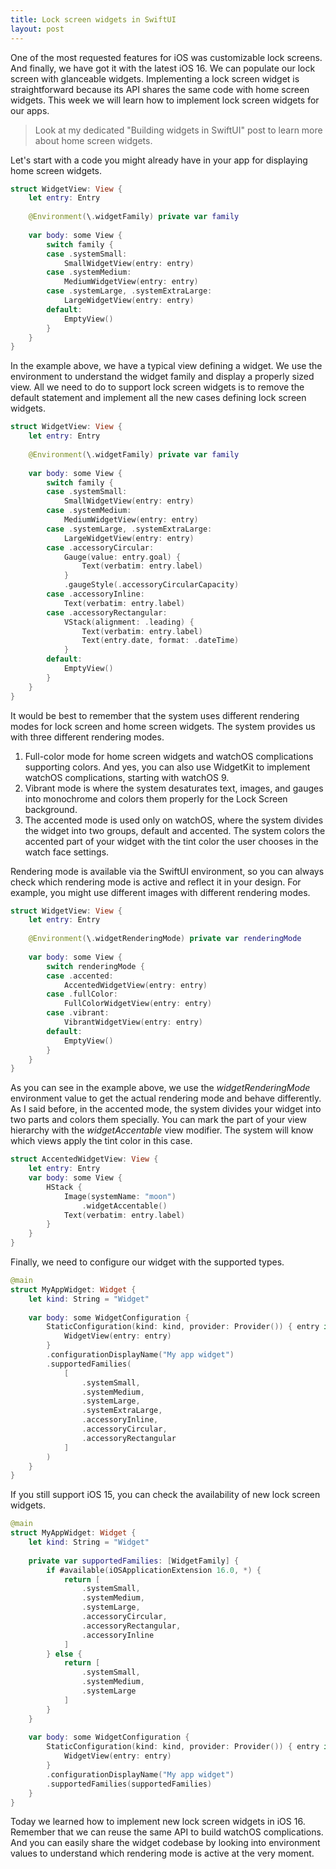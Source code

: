 ```yaml
---
title: Lock screen widgets in SwiftUI
layout: post
---
```


One of the most requested features for iOS was customizable lock screens. And finally, we have got it with the latest iOS 16. We can populate our lock screen with glanceable widgets. Implementing a lock screen widget is straightforward because its API shares the same code with home screen widgets. This week we will learn how to implement lock screen widgets for our apps.

> Look at my dedicated "Building widgets in SwiftUI" post to learn more about home screen widgets.

Let's start with a code you might already have in your app for displaying home screen widgets.

```swift
struct WidgetView: View {
    let entry: Entry
    
    @Environment(\.widgetFamily) private var family
    
    var body: some View {
        switch family {
        case .systemSmall:
            SmallWidgetView(entry: entry)
        case .systemMedium:
            MediumWidgetView(entry: entry)
        case .systemLarge, .systemExtraLarge:
            LargeWidgetView(entry: entry)
        default:
            EmptyView()
        }
    }
}
```

In the example above, we have a typical view defining a widget. We use the environment to understand the widget family and display a properly sized view. All we need to do to support lock screen widgets is to remove the default statement and implement all the new cases defining lock screen widgets.

```swift
struct WidgetView: View {
    let entry: Entry
    
    @Environment(\.widgetFamily) private var family
    
    var body: some View {
        switch family {
        case .systemSmall:
            SmallWidgetView(entry: entry)
        case .systemMedium:
            MediumWidgetView(entry: entry)
        case .systemLarge, .systemExtraLarge:
            LargeWidgetView(entry: entry)
        case .accessoryCircular:
            Gauge(value: entry.goal) {
                Text(verbatim: entry.label)
            }
            .gaugeStyle(.accessoryCircularCapacity)
        case .accessoryInline:
            Text(verbatim: entry.label)
        case .accessoryRectangular:
            VStack(alignment: .leading) {
                Text(verbatim: entry.label)
                Text(entry.date, format: .dateTime)
            }
        default:
            EmptyView()
        }
    }
}
```

It would be best to remember that the system uses different rendering modes for lock screen and home screen widgets. The system provides us with three different rendering modes.

1. Full-color mode for home screen widgets and watchOS complications supporting colors. And yes, you can also use WidgetKit to implement watchOS complications, starting with watchOS 9.
2. Vibrant mode is where the system desaturates text, images, and gauges into monochrome and colors them properly for the Lock Screen background.
3. The accented mode is used only on watchOS, where the system divides the widget into two groups, default and accented. The system colors the accented part of your widget with the tint color the user chooses in the watch face settings.

Rendering mode is available via the SwiftUI environment, so you can always check which rendering mode is active and reflect it in your design. For example, you might use different images with different rendering modes.

```swift
struct WidgetView: View {
    let entry: Entry
    
    @Environment(\.widgetRenderingMode) private var renderingMode
    
    var body: some View {
        switch renderingMode {
        case .accented:
            AccentedWidgetView(entry: entry)
        case .fullColor:
            FullColorWidgetView(entry: entry)
        case .vibrant:
            VibrantWidgetView(entry: entry)
        default:
            EmptyView()
        }
    }
}
```

As you can see in the example above, we use the *widgetRenderingMode* environment value to get the actual rendering mode and behave differently. As I said before, in the accented mode, the system divides your widget into two parts and colors them specially. You can mark the part of your view hierarchy with the *widgetAccentable* view modifier. The system will know which views apply the tint color in this case.

```swift
struct AccentedWidgetView: View {
    let entry: Entry
    var body: some View {
        HStack {
            Image(systemName: "moon")
                .widgetAccentable()
            Text(verbatim: entry.label)
        }
    }
}
```

Finally, we need to configure our widget with the supported types.

```swift
@main
struct MyAppWidget: Widget {
    let kind: String = "Widget"
    
    var body: some WidgetConfiguration {
        StaticConfiguration(kind: kind, provider: Provider()) { entry in
            WidgetView(entry: entry)
        }
        .configurationDisplayName("My app widget")
        .supportedFamilies(
            [
                .systemSmall,
                .systemMedium,
                .systemLarge,
                .systemExtraLarge,
                .accessoryInline,
                .accessoryCircular,
                .accessoryRectangular
            ]
        )
    }
}
```

If you still support iOS 15, you can check the availability of new lock screen widgets.

```swift
@main
struct MyAppWidget: Widget {
    let kind: String = "Widget"
    
    private var supportedFamilies: [WidgetFamily] {
        if #available(iOSApplicationExtension 16.0, *) {
            return [
                .systemSmall,
                .systemMedium,
                .systemLarge,
                .accessoryCircular,
                .accessoryRectangular,
                .accessoryInline
            ]
        } else {
            return [
                .systemSmall,
                .systemMedium,
                .systemLarge
            ]
        }
    }
    
    var body: some WidgetConfiguration {
        StaticConfiguration(kind: kind, provider: Provider()) { entry in
            WidgetView(entry: entry)
        }
        .configurationDisplayName("My app widget")
        .supportedFamilies(supportedFamilies)
    }
}
```

Today we learned how to implement new lock screen widgets in iOS 16. Remember that we can reuse the same API to build watchOS complications. And you can easily share the widget codebase by looking into environment values to understand which rendering mode is active at the very moment.
